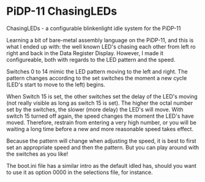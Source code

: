 # PiDP-11 ChasingLEDs
ChasingLEDs - a configurable blinkenlight idle system for the PiDP-11

Learning a bit of bare-metal assembly language on the PiDP-11, and this is what I ended up with: the well known LED's chasing each other from left ro right and back in the Data Register Display. However, I made it configureable, both with regards to the LED pattern and the speed.

Switches 0 to 14 mimic the LED pattern moving to the left and right. The pattern changes according to the set switches the moment a new cycle (LED's start to move to the left) begins.

When Switch 15 is set, the other switches set the delay of the LED's moving (not really visible as long as switch 15 is set). The higher the octal number set by the switches, the slower (more delay) the LED's will move. With switch 15 turned off again, the speed changes the moment the LED's have moved. Therefore, restrain from entering a very high number, or you will be waiting a long time before a new and more reasonable speed takes effect.

Because the pattern will change when adjusting the speed, it is best to first set an appropriate speed and then the pattern. But you can play around with the switches as you like!

The boot.ini file has a similar intro as the default idled has, should you want to use it as option 0000 in the selections file, for instance.
